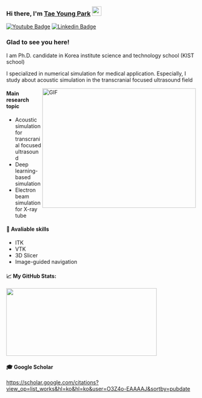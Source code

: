 ### Hi there, I'm <a href="https://gkassym.netlify.app" target="_blank">Tae Young Park</a> <img src="https://media.giphy.com/media/hvRJCLFzcasrR4ia7z/giphy.gif" width="25px">

[![Youtube Badge](https://img.shields.io/badge/YouTube-FF0000?style=flat-square&logo=youtube&logoColor=white)](https://www.youtube.com/channel/UCwx1odmWRBuDxSyQ0T7jCsA)
[![Linkedin Badge](https://img.shields.io/badge/-LinkedIn-0e76a8?style=flat-square&logo=Linkedin&logoColor=white)](https://www.linkedin.com/in/tae-young-park-503742172/)


### Glad to see you here! 

I am Ph.D. candidate  in Korea institute science and technology school (KIST school)

I specialized in numerical simulation for medical application.
Especially, I study about acoustic simulation in the transcranial focused ultrasound field 

<img align="right" alt="GIF" src="https://user-images.githubusercontent.com/42193020/158550667-a7f60393-2d3b-40cb-a49f-23aab6e35c6b.gif?raw=true" width="408" height="318" />

#### Main research topic 
- Acoustic simulation for transcranial focused ultrasound 
- Deep learning-based simulation 
- Electron beam simulation for X-ray tube 

#### 🦾 Avaliable skills 
- ITK 
- VTK 
- 3D Slicer 
- Image-guided navigation
 


<!--END_SECTION:waka-->

#### 📈 **My GitHub Stats:**

<p>
  <img height="180em" width="400em" src="https://github-readme-stats.vercel.app/api?username=pty0220&show_icons=true&hide_border=true&&count_private=true&include_all_commits=true" />
</p>

#### 🎓 Google Scholar 
https://scholar.google.com/citations?view_op=list_works&hl=ko&hl=ko&user=O3Z4o-EAAAAJ&sortby=pubdate




